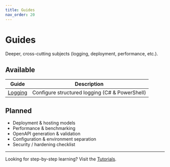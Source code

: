 ```yaml
---
title: Guides
nav_order: 20
---
```


# Guides

Deeper, cross-cutting subjects (logging, deployment, performance, etc.).

## Available

| Guide                | Description                                    |
|----------------------|------------------------------------------------|
| [Logging](./logging) | Configure structured logging (C# & PowerShell) |

## Planned

- Deployment & hosting models
- Performance & benchmarking
- OpenAPI generation & validation
- Configuration & environment separation
- Security / hardening checklist

---

Looking for step-by-step learning? Visit the [Tutorials](/pwsh/tutorial/).
